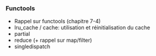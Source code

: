 ### Functools

- Rappel sur functools (chapitre 7-4)
- lru_cache / cache: utilisation et réinitialisation du cache
- partial
- reduce (+ rappel sur map/filter)
- singledispatch
